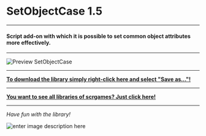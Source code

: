# SetObjectCase 1.5
---
#### Script add-on with which it is possible to set common object attributes more effectively.
---

![Preview SetObjectCase](https://raw.githubusercontent.com/scrgames/quest_libraries/master/SetObjectCase/readme/SetObjectCase.gif)

---
**[To download the library simply right-click here and select "Save as..."!](https://github.com/scrgames/quest_libraries/raw/master/SetObjectCase/SetObjectCase.aslx)**

---
**[You want to see all libraries of scrgames? Just click here!](https://github.com/scrgames/quest_libraries)**

---

*Have fun with the library!*

![enter image description here](https://raw.githubusercontent.com/scriptgames/quest_libraries/master/scriptgames.png)